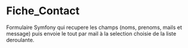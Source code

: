 # Fiche_Contact
Formulaire Symfony qui recupere les champs (noms, prenoms, mails et message) puis envoie le tout par mail à la selection choisie de la liste deroulante.
